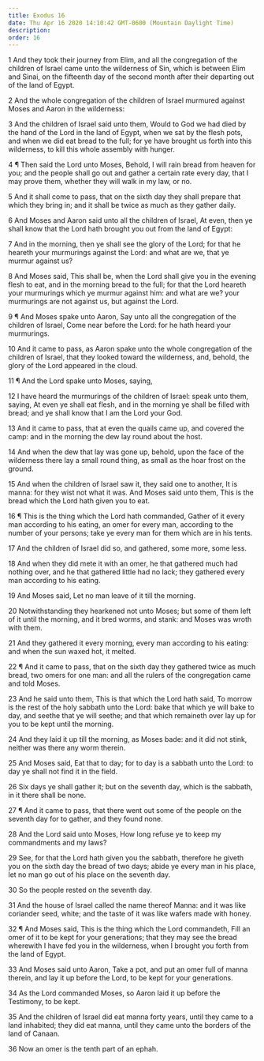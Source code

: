 ```yaml
---
title: Exodus 16
date: Thu Apr 16 2020 14:10:42 GMT-0600 (Mountain Daylight Time)
description: 
order: 16
---
```


<p>
  1 And they took their journey from Elim, and all the congregation of the
  children of Israel came unto the wilderness of Sin, which is between Elim and
  Sinai, on the fifteenth day of the second month after their departing out of
  the land of Egypt.
</p>
<p>
  2 And the whole congregation of the children of Israel murmured against Moses
  and Aaron in the wilderness:
</p>
<p>
  3 And the children of Israel said unto them, Would to God we had died by the
  hand of the Lord in the land of Egypt, when we sat by the flesh pots, and when
  we did eat bread to the full; for ye have brought us forth into this
  wilderness, to kill this whole assembly with hunger.
</p>
<p>
  4 &#xB6; Then said the Lord unto Moses, Behold, I will rain bread from heaven
  for you; and the people shall go out and gather a certain rate every day, that
  I may prove them, whether they will walk in my law, or no.
</p>
<p>
  5 And it shall come to pass, that on the sixth day they shall prepare that
  which they bring in; and it shall be twice as much as they gather daily.
</p>
<p>
  6 And Moses and Aaron said unto all the children of Israel, At even, then ye
  shall know that the Lord hath brought you out from the land of Egypt:
</p>
<p>
  7 And in the morning, then ye shall see the glory of the Lord; for that he
  heareth your murmurings against the Lord: and what are we, that ye murmur
  against us?
</p>
<p>
  8 And Moses said, This shall be, when the Lord shall give you in the evening
  flesh to eat, and in the morning bread to the full; for that the Lord heareth
  your murmurings which ye murmur against him: and what are we? your murmurings
  are not against us, but against the Lord.
</p>
<p>
  9 &#xB6; And Moses spake unto Aaron, Say unto all the congregation of the
  children of Israel, Come near before the Lord: for he hath heard your
  murmurings.
</p>
<p>
  10 And it came to pass, as Aaron spake unto the whole congregation of the
  children of Israel, that they looked toward the wilderness, and, behold, the
  glory of the Lord appeared in the cloud.
</p>
<p>11 &#xB6; And the Lord spake unto Moses, saying,</p>
<p>
  12 I have heard the murmurings of the children of Israel: speak unto them,
  saying, At even ye shall eat flesh, and in the morning ye shall be filled with
  bread; and ye shall know that I am the Lord your God.
</p>
<p>
  13 And it came to pass, that at even the quails came up, and covered the camp:
  and in the morning the dew lay round about the host.
</p>
<p>
  14 And when the dew that lay was gone up, behold, upon the face of the
  wilderness there lay a small round thing, as small as the hoar frost on the
  ground.
</p>
<p>
  15 And when the children of Israel saw it, they said one to another, It is
  manna: for they wist not what it was. And Moses said unto them, This is the
  bread which the Lord hath given you to eat.
</p>
<p>
  16 &#xB6; This is the thing which the Lord hath commanded, Gather of it every
  man according to his eating, an omer for every man, according to the number of
  your persons; take ye every man for them which are in his tents.
</p>
<p>17 And the children of Israel did so, and gathered, some more, some less.</p>
<p>
  18 And when they did mete it with an omer, he that gathered much had nothing
  over, and he that gathered little had no lack; they gathered every man
  according to his eating.
</p>
<p>19 And Moses said, Let no man leave of it till the morning.</p>
<p>
  20 Notwithstanding they hearkened not unto Moses; but some of them left of it
  until the morning, and it bred worms, and stank: and Moses was wroth with
  them.
</p>
<p>
  21 And they gathered it every morning, every man according to his eating: and
  when the sun waxed hot, it melted.
</p>
<p>
  22 &#xB6; And it came to pass, that on the sixth day they gathered twice as
  much bread, two omers for one man: and all the rulers of the congregation came
  and told Moses.
</p>
<p>
  23 And he said unto them, This is that which the Lord hath said, To morrow is
  the rest of the holy sabbath unto the Lord: bake that which ye will bake to
  day, and seethe that ye will seethe; and that which remaineth over lay up for
  you to be kept until the morning.
</p>
<p>
  24 And they laid it up till the morning, as Moses bade: and it did not stink,
  neither was there any worm therein.
</p>
<p>
  25 And Moses said, Eat that to day; for to day is a sabbath unto the Lord: to
  day ye shall not find it in the field.
</p>
<p>
  26 Six days ye shall gather it; but on the seventh day, which is the sabbath,
  in it there shall be none.
</p>
<p>
  27 &#xB6; And it came to pass, that there went out some of the people on the
  seventh day for to gather, and they found none.
</p>
<p>
  28 And the Lord said unto Moses, How long refuse ye to keep my commandments
  and my laws?
</p>
<p>
  29 See, for that the Lord hath given you the sabbath, therefore he giveth you
  on the sixth day the bread of two days; abide ye every man in his place, let
  no man go out of his place on the seventh day.
</p>
<p>30 So the people rested on the seventh day.</p>
<p>
  31 And the house of Israel called the name thereof Manna: and it was like
  coriander seed, white; and the taste of it was like wafers made with honey.
</p>
<p>
  32 &#xB6; And Moses said, This is the thing which the Lord commandeth, Fill an
  omer of it to be kept for your generations; that they may see the bread
  wherewith I have fed you in the wilderness, when I brought you forth from the
  land of Egypt.
</p>
<p>
  33 And Moses said unto Aaron, Take a pot, and put an omer full of manna
  therein, and lay it up before the Lord, to be kept for your generations.
</p>
<p>
  34 As the Lord commanded Moses, so Aaron laid it up before the Testimony, to
  be kept.
</p>
<p>
  35 And the children of Israel did eat manna forty years, until they came to a
  land inhabited; they did eat manna, until they came unto the borders of the
  land of Canaan.
</p>
<p>36 Now an omer is the tenth part of an ephah.</p>
